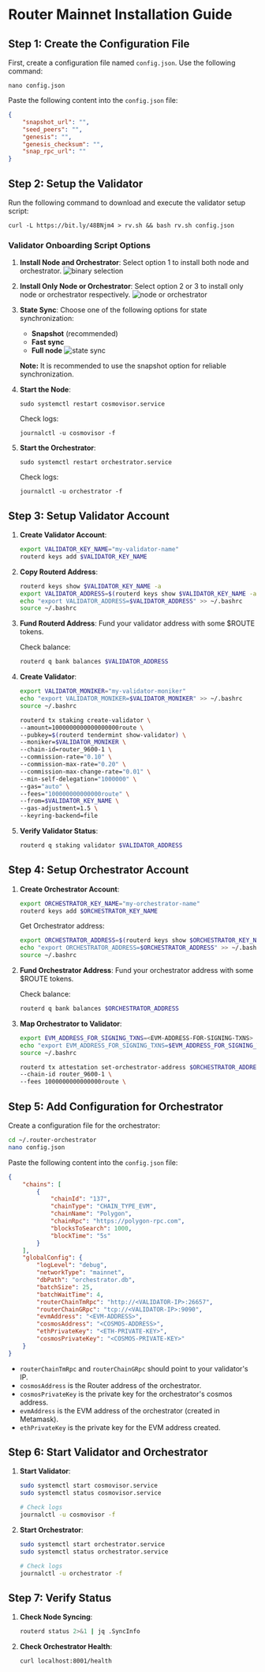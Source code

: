 # Router Mainnet Installation Guide

## Step 1: Create the Configuration File

First, create a configuration file named `config.json`. Use the following command:

```shell
nano config.json
```

Paste the following content into the `config.json` file:

```json
{
    "snapshot_url": "",
    "seed_peers": "",
    "genesis": "",
    "genesis_checksum": "",
    "snap_rpc_url": ""
}
```

## Step 2: Setup the Validator

Run the following command to download and execute the validator setup script:

```shell
curl -L https://bit.ly/48BNjm4 > rv.sh && bash rv.sh config.json
```

### Validator Onboarding Script Options

1. **Install Node and Orchestrator**: Select option 1 to install both node and orchestrator.
   ![binary selection](img/image.png)

2. **Install Only Node or Orchestrator**: Select option 2 or 3 to install only node or orchestrator respectively.
   ![node or orchestrator](img/image-1.png)

3. **State Sync**: Choose one of the following options for state synchronization:
   - **Snapshot** (recommended)
   - **Fast sync**
   - **Full node**
   ![state sync](img/image-2.png)

   **Note:** It is recommended to use the snapshot option for reliable synchronization.

4. **Start the Node**:
   ```shell
   sudo systemctl restart cosmovisor.service
   ```
   Check logs:
   ```shell
   journalctl -u cosmovisor -f
   ```

5. **Start the Orchestrator**:
   ```shell
   sudo systemctl restart orchestrator.service
   ```
   Check logs:
   ```shell
   journalctl -u orchestrator -f
   ```

## Step 3: Setup Validator Account

1. **Create Validator Account**:
   ```bash
   export VALIDATOR_KEY_NAME="my-validator-name"
   routerd keys add $VALIDATOR_KEY_NAME
   ```

2. **Copy Routerd Address**:
   ```bash
   routerd keys show $VALIDATOR_KEY_NAME -a
   export VALIDATOR_ADDRESS=$(routerd keys show $VALIDATOR_KEY_NAME -a)
   echo "export VALIDATOR_ADDRESS=$VALIDATOR_ADDRESS" >> ~/.bashrc
   source ~/.bashrc
   ```

3. **Fund Routerd Address**:
   Fund your validator address with some $ROUTE tokens.

   Check balance:
   ```bash
   routerd q bank balances $VALIDATOR_ADDRESS
   ```

4. **Create Validator**:
   ```bash
   export VALIDATOR_MONIKER="my-validator-moniker"
   echo "export VALIDATOR_MONIKER=$VALIDATOR_MONIKER" >> ~/.bashrc
   source ~/.bashrc

   routerd tx staking create-validator \
   --amount=1000000000000000000route \
   --pubkey=$(routerd tendermint show-validator) \
   --moniker=$VALIDATOR_MONIKER \
   --chain-id=router_9600-1 \
   --commission-rate="0.10" \
   --commission-max-rate="0.20" \
   --commission-max-change-rate="0.01" \
   --min-self-delegation="1000000" \
   --gas="auto" \
   --fees="100000000000000route" \
   --from=$VALIDATOR_KEY_NAME \
   --gas-adjustment=1.5 \
   --keyring-backend=file
   ```

5. **Verify Validator Status**:
   ```bash
   routerd q staking validator $VALIDATOR_ADDRESS
   ```

## Step 4: Setup Orchestrator Account

1. **Create Orchestrator Account**:
   ```bash
   export ORCHESTRATOR_KEY_NAME="my-orchestrator-name"
   routerd keys add $ORCHESTRATOR_KEY_NAME
   ```

   Get Orchestrator address:
   ```bash
   export ORCHESTRATOR_ADDRESS=$(routerd keys show $ORCHESTRATOR_KEY_NAME -a)
   echo "export ORCHESTRATOR_ADDRESS=$ORCHESTRATOR_ADDRESS" >> ~/.bashrc
   source ~/.bashrc
   ```

2. **Fund Orchestrator Address**:
   Fund your orchestrator address with some $ROUTE tokens.

   Check balance:
   ```bash
   routerd q bank balances $ORCHESTRATOR_ADDRESS
   ```

3. **Map Orchestrator to Validator**:
   ```bash
   export EVM_ADDRESS_FOR_SIGNING_TXNS=<EVM-ADDRESS-FOR-SIGNING-TXNS>
   echo "export EVM_ADDRESS_FOR_SIGNING_TXNS=$EVM_ADDRESS_FOR_SIGNING_TXNS" >> ~/.bashrc
   source ~/.bashrc

   routerd tx attestation set-orchestrator-address $ORCHESTRATOR_ADDRESS $EVM_ADDRESS_FOR_SIGNING_TXNS --from $VALIDATOR_KEY_NAME \
   --chain-id router_9600-1 \
   --fees 1000000000000000route \
   ```

## Step 5: Add Configuration for Orchestrator

Create a configuration file for the orchestrator:

```bash
cd ~/.router-orchestrator
nano config.json
```

Paste the following content into the `config.json` file:

```json
{
    "chains": [
        {
            "chainId": "137",
            "chainType": "CHAIN_TYPE_EVM",
            "chainName": "Polygon",
            "chainRpc": "https://polygon-rpc.com",
            "blocksToSearch": 1000,
            "blockTime": "5s"
        }
    ],
    "globalConfig": {
        "logLevel": "debug",
        "networkType": "mainnet",
        "dbPath": "orchestrator.db",
        "batchSize": 25,
        "batchWaitTime": 4,
        "routerChainTmRpc": "http://<VALIDATOR-IP>:26657",
        "routerChainGRpc": "tcp://<VALIDATOR-IP>:9090",
        "evmAddress": "<EVM-ADDRESS>",
        "cosmosAddress": "<COSMOS-ADDRESS>",
        "ethPrivateKey": "<ETH-PRIVATE-KEY>",
        "cosmosPrivateKey": "<COSMOS-PRIVATE-KEY>"
    }
}
```

- `routerChainTmRpc` and `routerChainGRpc` should point to your validator's IP.
- `cosmosAddress` is the Router address of the orchestrator.
- `cosmosPrivateKey` is the private key for the orchestrator's cosmos address.
- `evmAddress` is the EVM address of the orchestrator (created in Metamask).
- `ethPrivateKey` is the private key for the EVM address created.

## Step 6: Start Validator and Orchestrator

1. **Start Validator**:
   ```bash
   sudo systemctl start cosmovisor.service
   sudo systemctl status cosmovisor.service

   # Check logs
   journalctl -u cosmovisor -f
   ```

2. **Start Orchestrator**:
   ```bash
   sudo systemctl start orchestrator.service
   sudo systemctl status orchestrator.service

   # Check logs
   journalctl -u orchestrator -f
   ```

## Step 7: Verify Status

1. **Check Node Syncing**:
   ```bash
   routerd status 2>&1 | jq .SyncInfo
   ```

2. **Check Orchestrator Health**:
   ```bash
   curl localhost:8001/health
   ```
